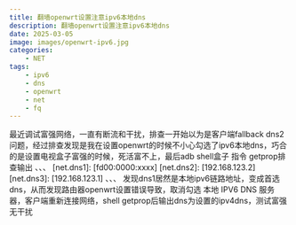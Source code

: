 ```yaml
---
title: 翻墙openwrt设置注意ipv6本地dns
description: 翻墙openwrt设置注意ipv6本地dns
date: 2025-03-05
image: images/openwrt-ipv6.jpg
categories:
    - NET
tags: 
    - ipv6
    - dns
    - openwrt
    - net
    - fq
---
```


最近调试富强网络，一直有断流和干扰，排查一开始以为是客户端fallback dns2问题，经过排查发现是我在设置openwrt的时候不小心勾选了ipv6本地dns，巧合的是设置电视盒子富强的时候，死活富不上，最后adb shell盒子 指令 getprop排查输出
、、、
[net.dns1]: [fd00:0000:xxxx]
[net.dns2]: [192.168.123.2]
[net.dns3]: [192.168.123.1]
、、、
发现dns1居然是本地ipv6链路地址，变成首选dns，从而发现路由器openwrt设置错误导致，取消勾选 本地 IPV6 DNS 服务器，客户端重新连接网络，shell getprop后输出dns为设置的ipv4dns，测试富强无干扰
